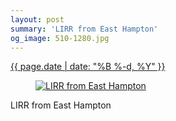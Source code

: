```yaml
---
layout: post
summary: 'LIRR from East Hampton'
og_image: 510-1280.jpg
---
```


<div class="post">
 <time>
  <a href="/510">
   {{ page.date | date: "%B %-d, %Y" }}
  </a>
 </time>
 <a href="/510">
  <figure data-taken="8/7/2016">
   <img alt="LIRR from East Hampton" sizes="(min-width: 700px) 50vw, calc(100vw - 2rem)" src="{{ site.assets_url }}/510-640.jpg" srcset="{{ site.assets_url }}/510-1280.jpg 1280w, {{ site.assets_url }}/510-960.jpg 960w, {{ site.assets_url }}/510-640.jpg 640w, {{ site.assets_url }}/510-320.jpg 320w"/>
  </figure>
 </a>
 <span>
  LIRR from East Hampton
 </span>
</div>
